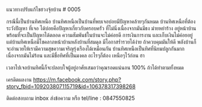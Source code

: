 แนวทางปรับแก้ไขฮวงจุ้ยบ้าน # 0005

กรณีนี้เป็นบ้านทิศเหนือ บ้านทิศเหนือเป็นบ้านที่พบเจอบ่อยมีปัญหาคล้ายๆกันหมด บ้านทิศเหนือที่ต้องระวังปัญหา ที่เจอ ได้บ่อยคือปัญหาเกี่ยวกับครอบครัว ที่ไม่นิ่งเนื่องจากมันมีธง ม่ายหย่าร้าง  อยู่หน้าบ้านพร้อมที่จะเป็นปัญหาได้ตลอด ความสัมพันธ์ในบ้านจะไม่ค่อยดี การเงินการงาน และเก็บเงินไม่ค่อยอยู่ แต่บ้านทิศเหนือมีโชคลาภหน้าบ้านหลังบ้านที่สมดุล มีโอกาสร่ำรวยได้ง่าย ถ้าควบคุมมันให้ดี พลังบ้านก็จะอำนวยให้เรามีความสุขความเจริญรุ่งเรืองได้เหมือนกัน
บ้านทิศเหนือเป็นทิศที่นิยมปลูกกันมากเนื่องจากมันไม่ร้อน และมีชื่อทิศที่เป็นมงคล อะไรๆก็ต้อง เหนือๆไว้ก่อน ฮา

เวลาไปเจอบ้านทิศนี้ก็จะปลอบใจผู้อยู่อาศัยเสมอว่าคุณรอดแน่นอน 100% ถ้าได้ทำตามทั้งหมด 

เครดิตผลงาน
https://m.facebook.com/story.php?story_fbid=109203807115719&id=106378317398268

ติดต่อสอบถาม
inbox ส่งข้อความ หรือ tel/line : 0847550825